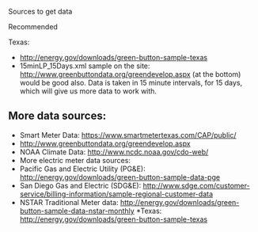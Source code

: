 Sources to get data

Recommended

Texas:
* http://energy.gov/downloads/green-button-sample-texas
* 15minLP_15Days.xml sample on the site: http://www.greenbuttondata.org/greendevelop.aspx 
(at the bottom) would be good also. 
Data is taken in 15 minute intervals, for 15 days, which will give us more data to work with.

## More data sources:
* Smart Meter Data: https://www.smartmetertexas.com/CAP/public/
* http://www.greenbuttondata.org/greendevelop.aspx
* NOAA Climate Data: http://www.ncdc.noaa.gov/cdo-web/
* More electric meter data sources:
* Pacific Gas and Electric Utility (PG&E): http://energy.gov/downloads/green-button-sample-data-pge
* San Diego Gas and Electric (SDG&E): http://www.sdge.com/customer-service/billing-information/sample-regional-customer-data
* NSTAR Traditional Meter data: http://energy.gov/downloads/green-button-sample-data-nstar-monthly
*Texas: http://energy.gov/downloads/green-button-sample-texas
